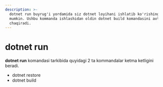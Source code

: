 ```yaml
---
description: >-
  dotnet run buyrug'i yordamida siz dotnet loyihani ishlatib ko'rishingiz
  mumkin. Ushbu kommanda ishlashidan oldin dotnet build komandasini avtomatik
  chaqiradi.
---
```


# dotnet run

**dotnet run** komandasi tarkibida quyidagi 2 ta kommandalar ketma ketligini beradi.
  - dotnet restore
  - dotnet build
